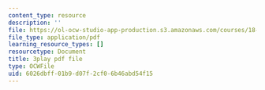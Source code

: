 ```yaml
---
content_type: resource
description: ''
file: https://ol-ocw-studio-app-production.s3.amazonaws.com/courses/18-03sc-differential-equations-fall-2011/6026dbff01b9d07f2cf06b46abd54f15_YQ7HEE8-OfA.pdf
file_type: application/pdf
learning_resource_types: []
resourcetype: Document
title: 3play pdf file
type: OCWFile
uid: 6026dbff-01b9-d07f-2cf0-6b46abd54f15
---
```

